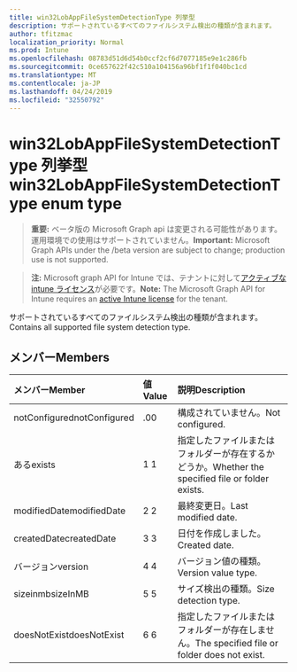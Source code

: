 ```yaml
---
title: win32LobAppFileSystemDetectionType 列挙型
description: サポートされているすべてのファイルシステム検出の種類が含まれます。
author: tfitzmac
localization_priority: Normal
ms.prod: Intune
ms.openlocfilehash: 08783d51d6d54b0ccf2cf6d7077185e9e1c286fb
ms.sourcegitcommit: 0ce657622f42c510a104156a96bf1f1f040bc1cd
ms.translationtype: MT
ms.contentlocale: ja-JP
ms.lasthandoff: 04/24/2019
ms.locfileid: "32550792"
---
```

# <a name="win32lobappfilesystemdetectiontype-enum-type"></a><span data-ttu-id="6ac37-103">win32LobAppFileSystemDetectionType 列挙型</span><span class="sxs-lookup"><span data-stu-id="6ac37-103">win32LobAppFileSystemDetectionType enum type</span></span>

> <span data-ttu-id="6ac37-104">**重要:** ベータ版の Microsoft Graph api は変更される可能性があります。運用環境での使用はサポートされていません。</span><span class="sxs-lookup"><span data-stu-id="6ac37-104">**Important:** Microsoft Graph APIs under the /beta version are subject to change; production use is not supported.</span></span>

> <span data-ttu-id="6ac37-105">**注:** Microsoft graph API for Intune では、テナントに対して[アクティブな intune ライセンス](https://go.microsoft.com/fwlink/?linkid=839381)が必要です。</span><span class="sxs-lookup"><span data-stu-id="6ac37-105">**Note:** The Microsoft Graph API for Intune requires an [active Intune license](https://go.microsoft.com/fwlink/?linkid=839381) for the tenant.</span></span>

<span data-ttu-id="6ac37-106">サポートされているすべてのファイルシステム検出の種類が含まれます。</span><span class="sxs-lookup"><span data-stu-id="6ac37-106">Contains all supported file system detection type.</span></span>

## <a name="members"></a><span data-ttu-id="6ac37-107">メンバー</span><span class="sxs-lookup"><span data-stu-id="6ac37-107">Members</span></span>
|<span data-ttu-id="6ac37-108">メンバー</span><span class="sxs-lookup"><span data-stu-id="6ac37-108">Member</span></span>|<span data-ttu-id="6ac37-109">値</span><span class="sxs-lookup"><span data-stu-id="6ac37-109">Value</span></span>|<span data-ttu-id="6ac37-110">説明</span><span class="sxs-lookup"><span data-stu-id="6ac37-110">Description</span></span>|
|:---|:---|:---|
|<span data-ttu-id="6ac37-111">notConfigured</span><span class="sxs-lookup"><span data-stu-id="6ac37-111">notConfigured</span></span>|<span data-ttu-id="6ac37-112">.0</span><span class="sxs-lookup"><span data-stu-id="6ac37-112">0</span></span>|<span data-ttu-id="6ac37-113">構成されていません。</span><span class="sxs-lookup"><span data-stu-id="6ac37-113">Not configured.</span></span>|
|<span data-ttu-id="6ac37-114">ある</span><span class="sxs-lookup"><span data-stu-id="6ac37-114">exists</span></span>|<span data-ttu-id="6ac37-115">1 </span><span class="sxs-lookup"><span data-stu-id="6ac37-115">1</span></span>|<span data-ttu-id="6ac37-116">指定したファイルまたはフォルダーが存在するかどうか。</span><span class="sxs-lookup"><span data-stu-id="6ac37-116">Whether the specified file or folder exists.</span></span>|
|<span data-ttu-id="6ac37-117">modifiedDate</span><span class="sxs-lookup"><span data-stu-id="6ac37-117">modifiedDate</span></span>|<span data-ttu-id="6ac37-118">2 </span><span class="sxs-lookup"><span data-stu-id="6ac37-118">2</span></span>|<span data-ttu-id="6ac37-119">最終変更日。</span><span class="sxs-lookup"><span data-stu-id="6ac37-119">Last modified date.</span></span>|
|<span data-ttu-id="6ac37-120">createdDate</span><span class="sxs-lookup"><span data-stu-id="6ac37-120">createdDate</span></span>|<span data-ttu-id="6ac37-121">3 </span><span class="sxs-lookup"><span data-stu-id="6ac37-121">3</span></span>|<span data-ttu-id="6ac37-122">日付を作成しました。</span><span class="sxs-lookup"><span data-stu-id="6ac37-122">Created date.</span></span>|
|<span data-ttu-id="6ac37-123">バージョン</span><span class="sxs-lookup"><span data-stu-id="6ac37-123">version</span></span>|<span data-ttu-id="6ac37-124">4 </span><span class="sxs-lookup"><span data-stu-id="6ac37-124">4</span></span>|<span data-ttu-id="6ac37-125">バージョン値の種類。</span><span class="sxs-lookup"><span data-stu-id="6ac37-125">Version value type.</span></span>|
|<span data-ttu-id="6ac37-126">sizeinmb</span><span class="sxs-lookup"><span data-stu-id="6ac37-126">sizeInMB</span></span>|<span data-ttu-id="6ac37-127">5 </span><span class="sxs-lookup"><span data-stu-id="6ac37-127">5</span></span>|<span data-ttu-id="6ac37-128">サイズ検出の種類。</span><span class="sxs-lookup"><span data-stu-id="6ac37-128">Size detection type.</span></span>|
|<span data-ttu-id="6ac37-129">doesNotExist</span><span class="sxs-lookup"><span data-stu-id="6ac37-129">doesNotExist</span></span>|<span data-ttu-id="6ac37-130">6 </span><span class="sxs-lookup"><span data-stu-id="6ac37-130">6</span></span>|<span data-ttu-id="6ac37-131">指定したファイルまたはフォルダーが存在しません。</span><span class="sxs-lookup"><span data-stu-id="6ac37-131">The specified file or folder does not exist.</span></span>|





